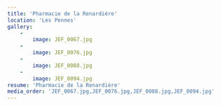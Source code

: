 ```yaml
---
title: 'Pharmacie de la Renardière'
location: 'Les Pennes'
gallery:
    -
        image: JEF_0067.jpg
    -
        image: JEF_0076.jpg
    -
        image: JEF_0088.jpg
    -
        image: JEF_0094.jpg
resume: 'Pharmacie de la Renardière'
media_order: 'JEF_0067.jpg,JEF_0076.jpg,JEF_0088.jpg,JEF_0094.jpg'
---
```


